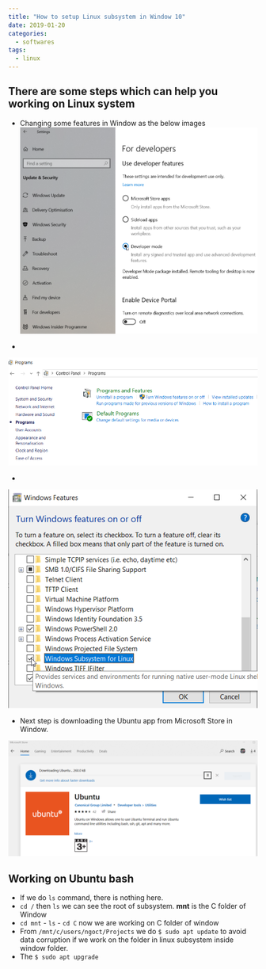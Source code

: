```yaml
---
title: "How to setup Linux subsystem in Window 10"
date: 2019-01-20
categories:
  - softwares
tags:
  - linux
---
```


## There are some steps which can help you working on Linux system
- Changing some features in Window as the below images
![image](/assets/linux/LinuxSubsystem2.png)

-
![image](/assets/linux/LinuxSubsystem3.png)

- 
![image](/assets/linux/LinuxSubsystem4.png)

- Next step is downloading the Ubuntu app from Microsoft Store in Window. 

![image](/assets/linux/LinuxSubsystem5.png)

## Working on Ubuntu bash
- If we do `ls` command, there is nothing here.
- `cd /` then `ls` we can see the root of subsystem. __mnt__ is the C folder of Window
- `cd mnt` - `ls` - `cd C` now we are working on C folder of window
- From `/mnt/c/users/ngoct/Projects` we do `$ sudo apt update` to avoid data corruption if we work on the folder in linux subsystem inside window folder.
- The `$ sudo apt upgrade`
